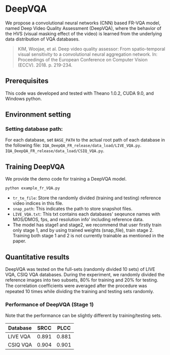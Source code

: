 # DeepVQA
We propose a convolutional neural networks (CNN) based FR-VQA model, named Deep Video Quality Assessment (DeepVQA), 
where the behavior of the HVS (visual masking effect of the video) is learned from the underlying data distribution of VQA databases.

> KIM, Woojae, et al. Deep video quality assessor: From spatio-temporal visual sensitivity to a convolutional neural aggregation network. In: Proceedings of the European Conference on Computer Vision (ECCV). 2018. p. 219-234.

## Prerequisites
This code was developed and tested with Theano 1.0.2, CUDA 9.0, and Windows python.

## Environment setting
### Setting database path:
For each database, set `BASE_PATH` to the actual root path of each database in the following file:
`IQA_DeepQA_FR_release/data_load/LIVE_VQA.py`.
`IQA_DeepQA_FR_release/data_load/CSIQ_VQA.py`.

## Training DeepVQA
We provide the demo code for training a DeepVQA model.
```bash
python example_fr_VQA.py
```

- `tr_te_file`: Store the randomly divided (training and testing) reference video indices in this file.
- `snap_path`: This indicates the path to store snapshot files.
- `LIVE_VQA.txt`: This txt contains each databases' seqeunce names with MOS/DMOS, fps, and resolution info' including reference data. 
- The model has stage1 and stage2, we recommend that user firstly train only stage 1, and by using trained weights (snap_file), train stage 2. Training both stage 1 and 2 is not currently trainable as mentioned in the paper.

## Quantitative results
DeepVQA was tested on the full-sets (randomly divided 10 sets) of LIVE VQA, CSIQ VQA databases. During the experiment, we randomly divided the reference images into two subsets, 80% for training and 20% for testing. The correlation coefﬁcients were averaged after the procedure was repeated 10 times while dividing the training and testing sets randomly.

### Performance of DeepVQA (Stage 1)
Note that the performance can be slightly different by training/testing sets.

|Database |SRCC  |PLCC  |
|---------|:----:|:----:|
|LIVE VQA |0.891 | 0.881|
|CSIQ VQA |0.904 | 0.901|
